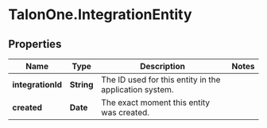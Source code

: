 # TalonOne.IntegrationEntity

## Properties

Name | Type | Description | Notes
------------ | ------------- | ------------- | -------------
**integrationId** | **String** | The ID used for this entity in the application system. | 
**created** | **Date** | The exact moment this entity was created. | 


